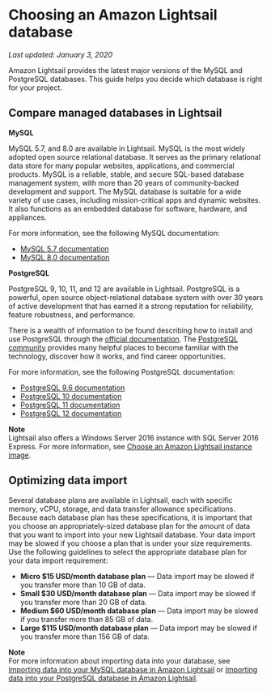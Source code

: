 # Choosing an Amazon Lightsail database<a name="amazon-lightsail-choosing-a-database"></a>

 *Last updated: January 3, 2020* 

Amazon Lightsail provides the latest major versions of the MySQL and PostgreSQL databases\. This guide helps you decide which database is right for your project\.

## Compare managed databases in Lightsail<a name="lightsail-compare-databases"></a>

**MySQL**

MySQL 5\.7, and 8\.0 are available in Lightsail\. MySQL is the most widely adopted open source relational database\. It serves as the primary relational data store for many popular websites, applications, and commercial products\. MySQL is a reliable, stable, and secure SQL\-based database management system, with more than 20 years of community\-backed development and support\. The MySQL database is suitable for a wide variety of use cases, including mission\-critical apps and dynamic websites\. It also functions as an embedded database for software, hardware, and appliances\.

For more information, see the following MySQL documentation:
+ [MySQL 5\.7 documentation](https://dev.mysql.com/doc/refman/5.7/en/)
+ [MySQL 8\.0 documentation](https://dev.mysql.com/doc/refman/8.0/en/)

**PostgreSQL**

PostgreSQL 9, 10, 11, and 12 are available in Lightsail\. PostgreSQL is a powerful, open source object\-relational database system with over 30 years of active development that has earned it a strong reputation for reliability, feature robustness, and performance\.

There is a wealth of information to be found describing how to install and use PostgreSQL through the [official documentation](https://www.postgresql.org/docs/)\. The [PostgreSQL community](https://www.postgresql.org/community/) provides many helpful places to become familiar with the technology, discover how it works, and find career opportunities\.

For more information, see the following PostgreSQL documentation:
+ [PostgreSQL 9\.6 documentation](https://www.postgresql.org/docs/9.6/index.html)
+ [PostgreSQL 10 documentation](https://www.postgresql.org/docs/10/index.html)
+ [PostgreSQL 11 documentation](https://www.postgresql.org/docs/11/index.html)
+ [PostgreSQL 12 documentation](https://www.postgresql.org/docs/12/index.html)

**Note**  
Lightsail also offers a Windows Server 2016 instance with SQL Server 2016 Express\. For more information, see [Choose an Amazon Lightsail instance image](compare-options-choose-lightsail-instance-image.md)\.

## Optimizing data import<a name="optimizing-your-data-import"></a>

Several database plans are available in Lightsail, each with specific memory, vCPU, storage, and data transfer allowance specifications\. Because each database plan has these specifications, it is important that you choose an appropriately\-sized database plan for the amount of data that you want to import into your new Lightsail database\. Your data import may be slowed if you choose a plan that is under your size requirements\. Use the following guidelines to select the appropriate database plan for your data import requirement:
+ **Micro $15 USD/month database plan** — Data import may be slowed if you transfer more than 10 GB of data\.
+ **Small $30 USD/month database plan** — Data import may be slowed if you transfer more than 20 GB of data\.
+ **Medium $60 USD/month database plan** — Data import may be slowed if you transfer more than 85 GB of data\.
+ **Large $115 USD/month database plan** — Data import may be slowed if you transfer more than 156 GB of data\.

**Note**  
For more information about importing data into your database, see [Importing data into your MySQL database in Amazon Lightsail](amazon-lightsail-importing-data-into-your-mysql-database.md) or [Importing data into your PostgreSQL database in Amazon Lightsail](amazon-lightsail-importing-data-into-your-postgres-database.md)\.